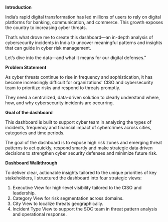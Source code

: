 **Introduction**

India’s rapid digital transformation has led millions of users to rely on digital platforms for banking, communication, and commerce.
This growth exposes the country to increasing cyber threats. 

That’s what drove me to create this dashboard—an in-depth analysis of cybersecurity incidents in India to uncover meaningful patterns and insights 
that can guide in cyber risk management.

Let’s dive into the data—and what it means for our digital defenses."

**Problem Statement**

As cyber threats continue to rise in frequency and sophistication, 
it has become increasingly difficult for organizations' CISO and cybersecurity team 
to prioritize risks and respond to threats promptly. 

They need a centralized, data-driven solution to clearly understand 
where, how, and why cybersecurity incidents are occurring.

**Goal of the dashboard**

This dashboard is built to support cyber team in analyzing the types of incidents,
frequency and financial impact of cybercrimes across cities, categories and time periods.

The goal of the dashboard is to expose high risk zones and emerging threat patterns 
to act quickly, respond smartly and make strategic data driven decisions
to strengthen cyber security defenses and minimize future risk.

**Dashboard Walkthrough**

To deliver clear, actionable insights tailored to the unique priorities of key stakeholders, 
I structured the dashboard into four strategic views: 

1. Executive View for high-level visibility tailored to the CISO and leadership.
2. Category View for risk segmentation across domains.
3. City View to localize threats geographically.
4. Incident Type View to support the SOC team in threat pattern analysis and operational response.

